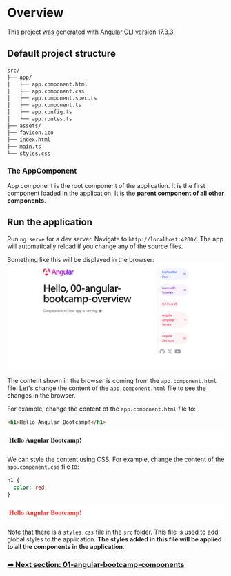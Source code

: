 # Overview

This project was generated with [Angular CLI](https://github.com/angular/angular-cli) version 17.3.3.

## Default project structure

```
src/
├── app/
│   ├── app.component.html
│   ├── app.component.css
│   ├── app.component.spec.ts
│   ├── app.component.ts
│   ├── app.config.ts
│   └── app.routes.ts
├── assets/
├── favicon.ico
├── index.html
├── main.ts
└── styles.css
```

### The AppComponent

App component is the root component of the application. It is the first component loaded in the application. It is the **parent component of all other components**.

## Run the application

Run `ng serve` for a dev server. Navigate to `http://localhost:4200/`. The app will automatically reload if you change any of the source files.

Something like this will be displayed in the browser:
![default-app](src/assets/00-angular-bootcamp-overview/00-default-app-overview.png)

The content shown in the browser is coming from the `app.component.html` file. Let's change the content of the `app.component.html` file to see the changes in the browser.

For example, change the content of the `app.component.html` file to:

```html
<h1>Hello Angular Bootcamp!</h1>
```

![hello-angular-bootcamp](src/assets/00-angular-bootcamp-overview/00-hello-angular-bootcamp.png)

We can style the content using CSS.
For example, change the content of the `app.component.css` file to:

```css
h1 {
  color: red;
}
```

![hello-angular-bootcamp](src/assets/00-angular-bootcamp-overview/00-hello-angular-bootcamp-red.png)

Note that there is a `styles.css` file in the `src` folder. This file is used to add global styles to the application. **The styles added in this file will be applied to all the components in the application**.

### [➡️ Next section: 01-angular-bootcamp-components](https://github.com/davdifr/angular-bootcamp/tree/01-angular-bootcamp-components)
